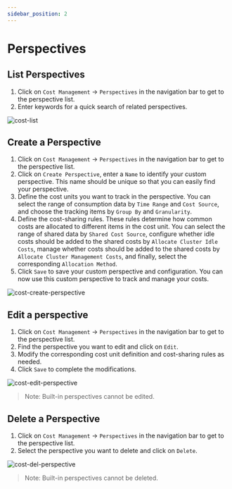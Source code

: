 ```yaml
---
sidebar_position: 2
---
```


# Perspectives

## List Perspectives

1. Click on `Cost Management` -> `Perspectives` in the navigation bar to get to the perspective list.
2. Enter keywords for a quick search of related perspectives.

![cost-list](/img/v0.3.0/cost/cost-list-en.png)

## Create a Perspective

1. Click on `Cost Management` -> `Perspectives` in the navigation bar to get to the perspective list.
2. Click on `Create Perspective`, enter a `Name` to identify your custom perspective. This name should be unique so that you can easily find your perspective.
3. Define the cost units you want to track in the perspective. You can select the range of consumption data by `Time Range` and `Cost Source`, and choose the tracking items by `Group By` and `Granularity`.
4. Define the cost-sharing rules. These rules determine how common costs are allocated to different items in the cost unit. You can select the range of shared data by `Shared Cost Source`, configure whether idle costs should be added to the shared costs by `Allocate Cluster Idle Costs`, manage whether costs should be added to the shared costs by `Allocate Cluster Management Costs`, and finally, select the corresponding `Allocation Method`.
5. Click `Save` to save your custom perspective and configuration. You can now use this custom perspective to track and manage your costs.

![cost-create-perspective](/img/v0.3.0/cost/cost-perspective-create-en.png)

## Edit a perspective

1. Click on `Cost Management` -> `Perspectives` in the navigation bar to get to the perspective list.
2. Find the perspective you want to edit and click on `Edit`.
3. Modify the corresponding cost unit definition and cost-sharing rules as needed.
4. Click `Save` to complete the modifications.

![cost-edit-perspective](/img/v0.3.0/cost/cost-perspective-edit-en.png)

> Note:
> Built-in perspectives cannot be edited.

## Delete a Perspective

1. Click on `Cost Management` -> `Perspectives` in the navigation bar to get to the perspective list.
2. Select the perspective you want to delete and click on `Delete`.

![cost-del-perspective](/img/v0.3.0/cost/cost-perspective-del-en.png)

> Note:
> Built-in perspectives cannot be deleted.